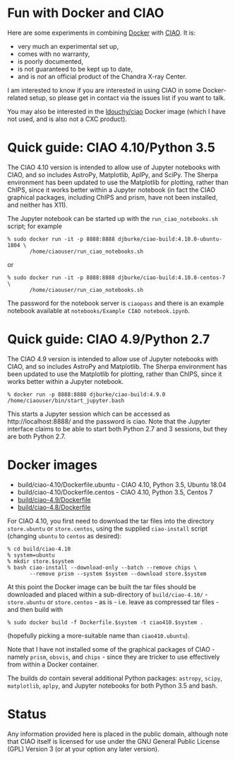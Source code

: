 # Fun with Docker and CIAO

Here are some experiments in combining
[Docker](https://docs.docker.com/) with
[CIAO](http://cxc.harvard.edu/ciao/). It is:

- very much an experimental set up,
- comes with no warranty,
- is poorly documented,
- is not guaranteed to be kept up to date,
- and is *not* an official product of the Chandra X-ray Center.

I am interested to know if you are interested in using CIAO in some
Docker-related setup, so please get in contact via the issues list if you want
to talk.

You may also be interested in the
[ldouchy/ciao](https://hub.docker.com/r/ldouchy/ciao/) Docker image (which I
have not used, and is also not a CXC product).

# Quick guide: CIAO 4.10/Python 3.5

The CIAO 4.10 version is intended to allow use of Jupyter notebooks with
CIAO, and so includes AstroPy, Matplotlib, AplPy, and SciPy. The Sherpa
environment has been updated to use the Matplotlib for plotting, rather
than ChIPS, since it works better within a Jupyter notebook (in fact
the CIAO graphical packages, including ChIPS and prism, have not been
installed, and neither has X11).

The Jupyter notebook can be started up with the `run_ciao_notebooks.sh`
script; for example

```
% sudo docker run -it -p 8888:8888 djburke/ciao-build:4.10.0-ubuntu-1804 \
       /home/ciaouser/run_ciao_notebooks.sh 
```

or

```
% sudo docker run -it -p 8888:8888 djburke/ciao-build:4.10.0-centos-7 \
       /home/ciaouser/run_ciao_notebooks.sh 
```

The password for the notebook server is `ciaopass` and there is an example
notebook available at `notebooks/Example CIAO notebook.ipynb`.

# Quick guide: CIAO 4.9/Python 2.7

The CIAO 4.9 version is intended to allow use of Jupyter notebooks with
CIAO, and so includes AstroPy and Matplotlib. The Sherpa environment has
been updated to use the Matplotlib for plotting, rather than ChIPS, since
it works better within a Jupyter notebook.

```
% docker run -p 8888:8888 djburke/ciao-build:4.9.0 /home/ciaouser/bin/start_jupyter.bash
```

This starts a Jupyter session which can be accessed as http://localhost:8888/
and the password is ciao. Note that the Jupyter interface claims to be able to
start both Python 2.7 and 3 sessions, but they are both Python 2.7.

# Docker images

- build/ciao-4.10/Dockerfile.ubuntu - CIAO 4.10, Python 3.5, Ubuntu 18.04
- build/ciao-4.10/Dockerfile.centos - CIAO 4.10, Python 3.5, Centos 7
- [build/ciao-4.9/Dockerfile](https://hub.docker.com/r/djburke/ciao-build/)
- [build/ciao-4.8/Dockerfile](https://hub.docker.com/r/djburke/ciao-build/)

For CIAO 4.10, you first need to download the tar files into the directory
`store.ubuntu` or `store.centos`, using the supplied `ciao-install`
script (changing `ubuntu` to `centos` as desired):

    % cd build/ciao-4.10
    % system=ubuntu
    % mkdir store.$system
    % bash ciao-install --download-only --batch --remove chips \
           --remove prism --system $system --download store.$system

At this point the Docker image can be built
the tar files should be downloaded and placed within a
sub-directory of `build/ciao-4.10/` - `store.ubuntu` or `store.centos` -
as is - i.e. leave as compressed tar files - and then build with

    % sudo docker build -f Dockerfile.$system -t ciao410.$system .

(hopefully picking a more-suitable name than `ciao410.ubuntu`).

Note that I have not installed some of the graphical packages of
CIAO - namely `prism`, `obsvis`, and `chips` - since they are tricker
to use effectively from within a Docker container.

The builds *do* contain several additional Python packages: `astropy`,
`scipy`, `matplotlib`, `aplpy`, and Jupyter notebooks for both Python 3.5
and bash.

# Status

Any information provided here is placed in the public domain, although note
that CIAO itself is licensed for use under the GNU General Public License (GPL)
Version 3 (or at your option any later version).

